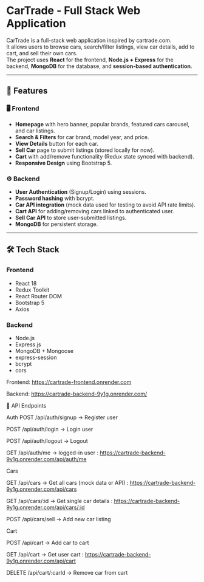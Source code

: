 # CarTrade - Full Stack Web Application

CarTrade is a full-stack web application inspired by cartrade.com.  
It allows users to browse cars, search/filter listings, view car details, add to cart, and sell their own cars.  
The project uses **React** for the frontend, **Node.js + Express** for the backend, **MongoDB** for the database, and **session-based authentication**.

---

## 🚀 Features

### 🖥️ Frontend
- **Homepage** with hero banner, popular brands, featured cars carousel, and car listings.
- **Search & Filters** for car brand, model year, and price.
- **View Details** button for each car.
- **Sell Car** page to submit listings (stored locally for now).
- **Cart** with add/remove functionality (Redux state synced with backend).
- **Responsive Design** using Bootstrap 5.

### ⚙️ Backend
- **User Authentication** (Signup/Login) using sessions.
- **Password hashing** with bcrypt.
- **Car API integration** (mock data used for testing to avoid API rate limits).
- **Cart API** for adding/removing cars linked to authenticated user.
- **Sell Car API** to store user-submitted listings.
- **MongoDB** for persistent storage.

---

## 🛠️ Tech Stack

### Frontend
- React 18
- Redux Toolkit
- React Router DOM
- Bootstrap 5
- Axios

### Backend
- Node.js
- Express.js
- MongoDB + Mongoose
- express-session
- bcrypt
- cors

Frontend: https://cartrade-frontend.onrender.com

Backend:  https://cartrade-backend-9y1g.onrender.com/

🔗 API Endpoints

Auth
POST /api/auth/signup → Register user

POST /api/auth/login → Login user

POST /api/auth/logout → Logout

GET  /api/auth/me → logged-in user  : https://cartrade-backend-9y1g.onrender.com/api/auth/me


Cars

GET /api/cars → Get all cars (mock data or API) : https://cartrade-backend-9y1g.onrender.com/api/cars

GET /api/cars/:id → Get single car details : https://cartrade-backend-9y1g.onrender.com/api/cars/:id

POST /api/cars/sell → Add new car listing

Cart

POST /api/cart → Add car to cart

GET /api/cart → Get user cart : https://cartrade-backend-9y1g.onrender.com/api/cart

DELETE /api/cart/:carId → Remove car from cart 



